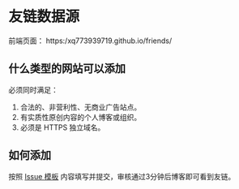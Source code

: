 # 友链数据源

前端页面： https:/xq773939719.github.io/friends/

## 什么类型的网站可以添加

必须同时满足：

1. 合法的、非营利性、无商业广告站点。
2. 有实质性原创内容的个人博客或组织。
3. 必须是 HTTPS 独立域名。

## 如何添加

按照 [Issue 模板](https://github.com/xq773939719/BlogFriends/issues/new/choose) 内容填写并提交，审核通过3分钟后博客即可看到友链。
